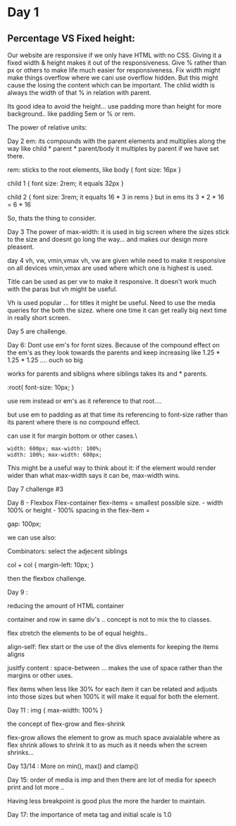 # Day 1
## Percentage VS Fixed height:
Our website are responsive if we only have HTML with no CSS. 
Giving it a fixed width & height makes it out of the responsiveness.
Give % rather than px or others to make life much easier for responsiveness.
Fix width might make things overflow where we cani use overflow hidden.
But this might cause the losing the content which can be important.
The chlid width is always the width of that % in relation with parent.
 
Its good idea to avoid the height... 
use padding more than height for more background.. 
like padding 5em or % or rem.

The power of relative units: 

Day 2
em: its compounds with the parent elements and multiplies along the way
like child * parent * parent/body 
it multiples by parent if we have set there.

rem: sticks to the root elements, like 
body {
font size: 16px
}

child 1 {
font size: 2rem;	it equals 32px
}

child 2 {
font size: 3rem;	it equalts 16 * 3 in rems
}			but in ems its 3 * 2 * 16 = 6 * 16 

So, thats the thing to consider.

Day 3
The power of max-width: 
it is used in big screen where the sizes stick to the size and 
doesnt go long the way... 
and makes our design more pleasent.

day 4 vh, vw, vmin,vmax
vh, vw are given while need to make it responsive on all devices 
vmin,vmax are used where which one is highest is used.

Title can be used as per vw to make it responsive.
It doesn't work much with the paras but vh might be useful.

Vh is used popular ... for titles it might be useful.
Need to use the media queries for the both the sizez.
where one time it can get really big next time in really short screen.

Day 5 are challenge.


Day 6: 
Dont use em's for fornt sizes.
Because of the compound effect on the em's as they look towards the parents and keep increasing like 1.25 * 1.25 * 1.25 .... ouch so big

works for parents and sibligns where siblings takes its and * parents.


:root{
font-size: 10px;
}

use rem instead or em's as it reference to that root....

but use em to padding as at that time its referencing to font-size rather than its parent where there is no compound effect.

can use it for margin bottom or other cases.\

    width: 600px; max-width: 100%;
    width: 100%; max-width: 600px;

This might be a useful way to think about it: if the element would render wider than what max-width says it can be, max-width wins.

Day 7 challenge #3

Day 8 - Flexbox
Flex-container 
flex-items = smallest possible size. - width 100% or height - 100%
spacing in the flex-item = 

gap: 100px;


we can use also: 

Combinators: select the adjecent siblings

col + col {
	margin-left: 10px;
}

then the flexbox challenge.


Day 9 : 

reducing the amount of HTML container 

container and row in same div's .. concept is not to mix the to classes.


flex stretch the elements to be of equal heights..

align-self: flex start or the use of the divs elements for keeping the items aligns 


jusitfy content : space-between ... makes the use of space rather than the margins or other uses.

flex items when less like 30% for each item it can be related and adjusts into those sizes but when 100% it will make it equal for both the element.


Day 11 : 
img {
max-width: 100%
}

the concept of flex-grow and flex-shrink 

flex-grow allows the element to grow as much space avaialable where as flex shrink allows to shrink it to as much as it needs when the screen shrinks...

Day 13/14 :
More on min(), max() and clamp()


Day 15: 
order of media is imp and then there are lot of media for speech print and lot more ..

Having less breakpoint is good plus the more the harder to maintain.

Day 17: 
the importance of meta tag and initial scale is 1.0 



